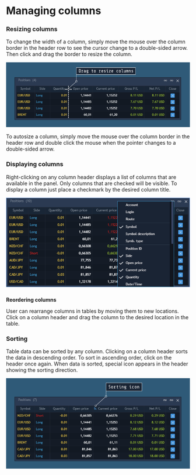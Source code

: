 # Managing columns

### **Resizing columns**

To change the width of a column, simply move the mouse over the column border in the header row to see the cursor change to a double-sided arrow. Then click and drag the border to resize the column.

![](../../.gitbook/assets/1%20%2843%29.png)


To autosize a column, simply move the mouse over the column border in the header row and double click the mouse when the pointer changes to a double-sided arrow.

### **Displaying columns**

 Right-clicking on any column header displays a list of columns that are available in the panel. Only columns that are checked will be visible. To display a column just place a checkmark by the desired column title.

![](../../.gitbook/assets/2%20%2821%29.png)

### 
**Reordering columns**

User can rearrange columns in tables by moving them to new locations. Click on a column header and drag the column to the desired location in the table.

### Sorting

 Table data can be sorted by any column. Clicking on a column header sorts the data in descending order. To sort in ascending order, click on the header once again. When data is sorted, special icon appears in the header showing the sorting direction.

![](../../.gitbook/assets/3%20%2823%29.png)

